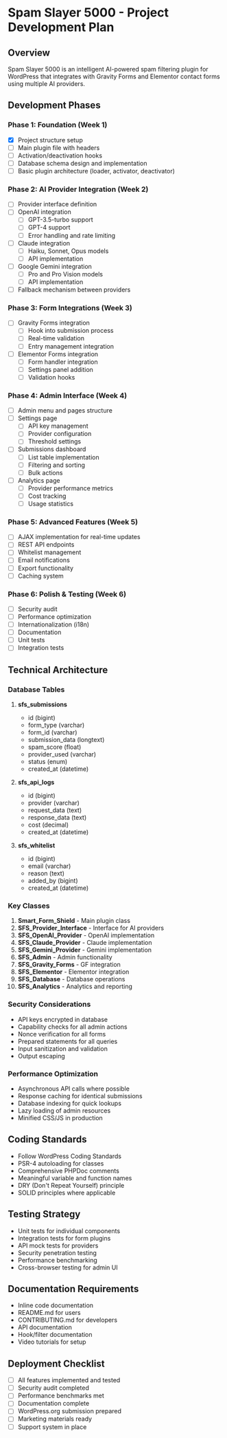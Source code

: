 # Spam Slayer 5000 - Project Development Plan

## Overview
Spam Slayer 5000 is an intelligent AI-powered spam filtering plugin for WordPress that integrates with Gravity Forms and Elementor contact forms using multiple AI providers.

## Development Phases

### Phase 1: Foundation (Week 1)
- [x] Project structure setup
- [ ] Main plugin file with headers
- [ ] Activation/deactivation hooks
- [ ] Database schema design and implementation
- [ ] Basic plugin architecture (loader, activator, deactivator)

### Phase 2: AI Provider Integration (Week 2)
- [ ] Provider interface definition
- [ ] OpenAI integration
  - [ ] GPT-3.5-turbo support
  - [ ] GPT-4 support
  - [ ] Error handling and rate limiting
- [ ] Claude integration
  - [ ] Haiku, Sonnet, Opus models
  - [ ] API implementation
- [ ] Google Gemini integration
  - [ ] Pro and Pro Vision models
  - [ ] API implementation
- [ ] Fallback mechanism between providers

### Phase 3: Form Integrations (Week 3)
- [ ] Gravity Forms integration
  - [ ] Hook into submission process
  - [ ] Real-time validation
  - [ ] Entry management integration
- [ ] Elementor Forms integration
  - [ ] Form handler integration
  - [ ] Settings panel addition
  - [ ] Validation hooks

### Phase 4: Admin Interface (Week 4)
- [ ] Admin menu and pages structure
- [ ] Settings page
  - [ ] API key management
  - [ ] Provider configuration
  - [ ] Threshold settings
- [ ] Submissions dashboard
  - [ ] List table implementation
  - [ ] Filtering and sorting
  - [ ] Bulk actions
- [ ] Analytics page
  - [ ] Provider performance metrics
  - [ ] Cost tracking
  - [ ] Usage statistics

### Phase 5: Advanced Features (Week 5)
- [ ] AJAX implementation for real-time updates
- [ ] REST API endpoints
- [ ] Whitelist management
- [ ] Email notifications
- [ ] Export functionality
- [ ] Caching system

### Phase 6: Polish & Testing (Week 6)
- [ ] Security audit
- [ ] Performance optimization
- [ ] Internationalization (i18n)
- [ ] Documentation
- [ ] Unit tests
- [ ] Integration tests

## Technical Architecture

### Database Tables
1. **sfs_submissions**
   - id (bigint)
   - form_type (varchar)
   - form_id (varchar)
   - submission_data (longtext)
   - spam_score (float)
   - provider_used (varchar)
   - status (enum)
   - created_at (datetime)

2. **sfs_api_logs**
   - id (bigint)
   - provider (varchar)
   - request_data (text)
   - response_data (text)
   - cost (decimal)
   - created_at (datetime)

3. **sfs_whitelist**
   - id (bigint)
   - email (varchar)
   - reason (text)
   - added_by (bigint)
   - created_at (datetime)

### Key Classes
1. **Smart_Form_Shield** - Main plugin class
2. **SFS_Provider_Interface** - Interface for AI providers
3. **SFS_OpenAI_Provider** - OpenAI implementation
4. **SFS_Claude_Provider** - Claude implementation
5. **SFS_Gemini_Provider** - Gemini implementation
6. **SFS_Admin** - Admin functionality
7. **SFS_Gravity_Forms** - GF integration
8. **SFS_Elementor** - Elementor integration
9. **SFS_Database** - Database operations
10. **SFS_Analytics** - Analytics and reporting

### Security Considerations
- API keys encrypted in database
- Capability checks for all admin actions
- Nonce verification for all forms
- Prepared statements for all queries
- Input sanitization and validation
- Output escaping

### Performance Optimization
- Asynchronous API calls where possible
- Response caching for identical submissions
- Database indexing for quick lookups
- Lazy loading of admin resources
- Minified CSS/JS in production

## Coding Standards
- Follow WordPress Coding Standards
- PSR-4 autoloading for classes
- Comprehensive PHPDoc comments
- Meaningful variable and function names
- DRY (Don't Repeat Yourself) principle
- SOLID principles where applicable

## Testing Strategy
- Unit tests for individual components
- Integration tests for form plugins
- API mock tests for providers
- Security penetration testing
- Performance benchmarking
- Cross-browser testing for admin UI

## Documentation Requirements
- Inline code documentation
- README.md for users
- CONTRIBUTING.md for developers
- API documentation
- Hook/filter documentation
- Video tutorials for setup

## Deployment Checklist
- [ ] All features implemented and tested
- [ ] Security audit completed
- [ ] Performance benchmarks met
- [ ] Documentation complete
- [ ] WordPress.org submission prepared
- [ ] Marketing materials ready
- [ ] Support system in place
